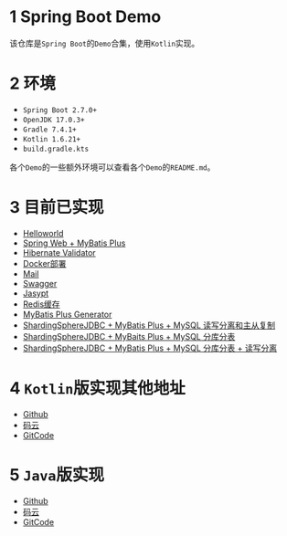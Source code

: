 # 1 Spring Boot Demo

该仓库是`Spring Boot`的`Demo`合集，使用`Kotlin`实现。

# 2 环境

- `Spring Boot 2.7.0+`
- `OpenJDK 17.0.3+`
- `Gradle 7.4.1+`
- `Kotlin 1.6.21+`
- `build.gradle.kts`

各个`Demo`的一些额外环境可以查看各个`Demo`的`README.md`。

# 3 目前已实现

- [Helloworld](https://github.com/gkdgkdgkdgkd/SpringBootDemoKotlin/tree/main/DemoHelloworld)
- [Spring Web + MyBatis Plus](https://github.com/gkdgkdgkdgkd/SpringBootDemoKotlin/tree/main/WebWithMyBatisPlus)
- [Hibernate Validator](https://github.com/gkdgkdgkdgkd/SpringBootDemoKotlin/tree/main/HibernateValidator)
- [Docker部署](https://github.com/gkdgkdgkdgkd/SpringBootDemoKotlin/tree/main/Docker)
- [Mail](https://github.com/gkdgkdgkdgkd/SpringBootDemoKotlin/tree/main/Mail)
- [Swagger](https://github.com/gkdgkdgkdgkd/SpringBootDemoKotlin/tree/main/Swagger)
- [Jasypt](https://github.com/gkdgkdgkdgkd/SpringBootDemoKotlin/tree/main/Jasypt)
- [Redis缓存](https://github.com/gkdgkdgkdgkd/SpringBootDemoKotlin/tree/main/RedisCache)
- [MyBatis Plus Generator](https://github.com/gkdgkdgkdgkd/SpringBootDemoKotlin/tree/main/MyBatisPlusGenerator)
- [ShardingSphereJDBC + MyBatis Plus + MySQL
  读写分离和主从复制](https://github.com/gkdgkdgkdgkd/SpringBootDemoKotlin/tree/main/ShardingSphereJDBCReadWriteSplitting)
- [ShardingSphereJDBC + MyBaits Plus + MySQL 分库分表](https://github.com/gkdgkdgkdgkd/SpringBootDemoKotlin/tree/main/ShardingSphereJDBCSharding)
- [ShardingSphereJDBC + MyBatis Plus + MySQL 分库分表 + 读写分离](https://github.com/gkdgkdgkdgkd/SpringBootDemoKotlin/tree/main/ShardingSphereJDBCShardingAndReadWriteSplitting)

# 4 `Kotlin`版实现其他地址

- [Github](https://github.com/gkdgkdgkdgkd/SpringBootDemoKotlin)
- [码云](https://gitee.com/jskdhfjksdhfjk/SpringBootDemoKotlin)
- [GitCode](https://gitcode.net/qq_27525611/SpringBootDemoKotlin)

# 5 `Java`版实现

- [Github](https://github.com/gkdgkdgkdgkd/SpringBootDemoJava)
- [码云](https://gitee.com/jskdhfjksdhfjk/SpringBootDemoJava)
- [GitCode](https://gitcode.net/qq_27525611/SpringBootDemoJava)
